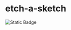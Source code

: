 # etch-a-sketch

![Static Badge](https://img.shields.io/badge/Temporal-Code_Exchange_Featured-blue?style=flat-square&logo=temporal&labelColor=141414&color=444CE7&link=https%3A%2F%2Ftemporal.io%2Fcode-exchange%2Fai-agent-execution-using-temporal)
